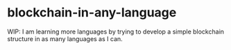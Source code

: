 # blockchain-in-any-language
WIP: I am learning more languages by trying to develop a simple blockchain structure in as many languages as I can.
